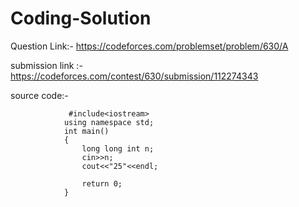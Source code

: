 # Coding-Solution
Question Link:- https://codeforces.com/problemset/problem/630/A

submission link :- https://codeforces.com/contest/630/submission/112274343


source code:-
                 
                 
                 
                 
                 #include<iostream>
                using namespace std;
                int main()
                {
                    long long int n;
                    cin>>n;
                    cout<<"25"<<endl;

                    return 0;
                }

